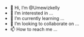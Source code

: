- 👋 Hi, I’m @Umewizkelly
- 👀 I’m interested in ...
- 🌱 I’m currently learning ...
- 💞️ I’m looking to collaborate on ...
- 📫 How to reach me ...

<!---
Umewizkelly/Umewizkelly is a ✨ special ✨ repository because its `README.md` (this file) appears on your GitHub profile.
You can click the Preview link to take a look at your changes.
--->
